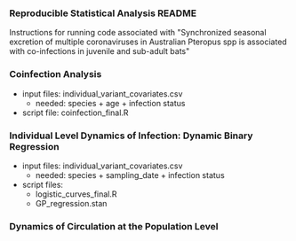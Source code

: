 ### Reproducible Statistical Analysis README

Instructions for running code associated with "Synchronized seasonal excretion of multiple coronaviruses in Australian Pteropus spp is associated with co-infections in juvenile and sub-adult bats"


### Coinfection Analysis

- input files: individual_variant_covariates.csv
  - needed: species + age + infection status
- script file: coinfection_final.R

### Individual Level Dynamics of Infection: Dynamic Binary Regression

- input files: individual_variant_covariates.csv
  - needed: species + sampling_date + infection status
- script files:
  - logistic_curves_final.R
  - GP_regression.stan
  
  
### Dynamics of Circulation at the Population Level